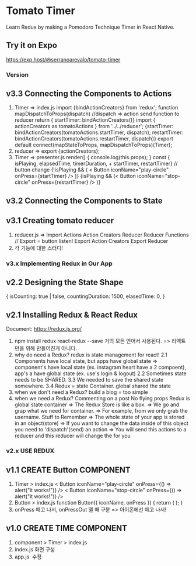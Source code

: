 # Tomato Timer
Learn Redux by making a Pomodoro Technique Timer in React Native.

## Try it on Expo

https://exp.host/@serranoarevalo/tomato-timer


### Version

## v3.3 Connecting the Components to Actions
1. Timer => index.js
    import {bindActionCreators} from 'redux';
    function mapDispatchToProps(dispatch)
    //dispatch => action send function to reducer
    return { startTimer: bindActionCreators()}
    import { actionCreators as tomatoActions } from '../../reducer'; 
    {startTimer: bindActionCreators(tomatoActions.startTimer, dispatch),
    restartTimer: bindActionCreators(tomatoActions.restartTimer, dispatch)}
    export default connect(mapStateToProps, mapDispatchToProps)(Timer);
2. reducer => export {actionCreators};
3. Timer => presenter.js
    render() {
        console.log(this.props);
    }
    const { isPlaying, elapsedTime, timerDuration, + startTimer, restartTimer}
    // button change
    <View style={styles.lower}>
        {!isPlaying && ( < Button iconName="play-circle" onPress={startTimer} /> )}
        {isPlaying && (< Button iconName="stop-circle" onPress={restartTimer} /> )} </View>
    
## v3.2 Connecting the Components to State

## v3.1 Creating tomato reducer
1. reducer.js =>
    Import
    Actions
    Action Creators
    Reducer
    Reducer Functions
    // Export = button listen!
    Export Action Creators
    Export Reducer
2. 각 기능에 대한 스터디!

### v3.x Implementing Redux in Our App

## v2.2 Designing the State Shape

{
    isCounting: true | false,
    countingDuration: 1500,
    elasedTime: 0,
}

## v2.1 Installing Redux & React Redux

   Document: https://redux.js.org/

1. npm install redux react-redux --save
    거의 모든 언어서 사용된다. => 리액트만을 위해 만들어진게 아니다.
2. why do need a Redux? 
    redux is state management for react!
    2.1 Components have local state, but apps have global state
    => component's have local state (ex. instagram heart have a 2 compoent), app's a have global state (ex. use's login & logout)
    2.2 Sometimes state needs to be SHARED.
    3.3 We needed to save the shared state somewhere.
    3.4 Redux = state Container.
    global shared the state
3. when we don't need a Redux?
    build a blog = too simple
4. when we need a Redux?
    Commenting on a post
    No flying props
    Redux is global state container
    => The Redux Store is like a box.
    => We go and grap what we need for container.
    => For example, from <Navigation /> we only grab the username.
    Stuff to Remember
    => The whole state of your app is stored in an object(store)
    => If you want to change the data inside of this object you need to 'dispatch'(send) an action
    => You will send this actions to a reducer and this reducer will change the for you
    






### v2.x USE REDUX

## v1.1 CREATE Button COMPONENT
1. Timer > index.js
    <View style={styles.lower}>
                    < Button iconName="play-circle" onPress={() => alert("it works!")} />
                    < Button iconName="stop-circle" onPress={() => alert("it works!")} />
    </View>
2. Button > index.js
    function Button({ iconName, onPress }) {
        return (
            <TouchableOpacity onPressOut = {onPress}>
                <FontAwesome name={iconName} size={80} color="white" />
            </TouchableOpacity>
        );
    }
3. onPress 떼고 나서, onPressOut 뗄 때 구분 => 아이폰에선 떼고 나서!


## v1.0 CREATE TIME COMPONENT
1. component > Timer > index.js
2. index.js 화면 구성
3. app.js  수정
    